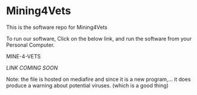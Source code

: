 # Mining4Vets
This is the software repo for Mining4Vets

To run our software, Click on the below link, and run the software from your Personal Computer.


MINE-4-VETS

*LINK COMING SOON*


Note: the file is hosted on mediafire and since it is a new program,... it does produce a warning about potential viruses. (which is a good thing)
